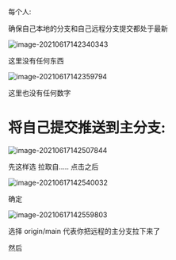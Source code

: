 每个人:

确保自己本地的分支和自己远程分支提交都处于最新



![image-20210617142340343](C:/Users/Ajian/AppData/Roaming/Typora/typora-user-images/image-20210617142340343.png)

这里没有任何东西











![image-20210617142359794](C:/Users/Ajian/AppData/Roaming/Typora/typora-user-images/image-20210617142359794.png)

这里也没有任何数字







# 将自己提交推送到主分支:





![image-20210617142507844](C:/Users/Ajian/AppData/Roaming/Typora/typora-user-images/image-20210617142507844.png)





先这样选     拉取自.....    点击之后   

![image-20210617142540032](C:/Users/Ajian/AppData/Roaming/Typora/typora-user-images/image-20210617142540032.png)

确定





![image-20210617142559803](C:/Users/Ajian/AppData/Roaming/Typora/typora-user-images/image-20210617142559803.png)

选择         origin/main    代表你把远程的主分支拉下来了





然后   





















